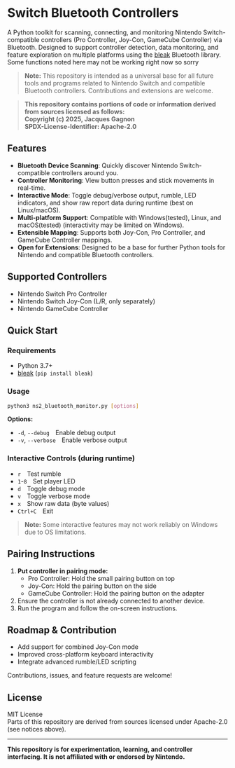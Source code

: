 # Switch Bluetooth Controllers

A Python toolkit for scanning, connecting, and monitoring Nintendo Switch-compatible controllers (Pro Controller, Joy-Con, GameCube Controller) via Bluetooth. Designed to support controller detection, data monitoring, and feature exploration on multiple platforms using the [bleak](https://github.com/hbldh/bleak) Bluetooth library.
Some functions noted here may not be working right now so sorry 


> **Note:** This repository is intended as a universal base for all future tools and programs related to Nintendo Switch and compatible Bluetooth controllers. Contributions and extensions are welcome.

> **This repository contains portions of code or information derived from sources licensed as follows:**  
> **Copyright (c) 2025, Jacques Gagnon**  
> **SPDX-License-Identifier: Apache-2.0**

## Features

- **Bluetooth Device Scanning**: Quickly discover Nintendo Switch-compatible controllers around you.
- **Controller Monitoring**: View button presses and stick movements in real-time.
- **Interactive Mode**: Toggle debug/verbose output, rumble, LED indicators, and show raw report data during runtime (best on Linux/macOS).
- **Multi-platform Support**: Compatible with Windows(tested), Linux, and macOS(tested) (interactivity may be limited on Windows).
- **Extensible Mapping**: Supports both Joy-Con, Pro Controller, and GameCube Controller mappings.
- **Open for Extensions**: Designed to be a base for further Python tools for Nintendo and compatible Bluetooth controllers.

## Supported Controllers

- Nintendo Switch Pro Controller
- Nintendo Switch Joy-Con (L/R, only separately)
- Nintendo GameCube Controller

## Quick Start

### Requirements

- Python 3.7+
- [bleak](https://pypi.org/project/bleak/) (`pip install bleak`)

### Usage

```bash
python3 ns2_bluetooth_monitor.py [options]
```

**Options:**

- `-d`, `--debug` Enable debug output
- `-v`, `--verbose` Enable verbose output

### Interactive Controls (during runtime)

- `r` Test rumble
- `1`-`8` Set player LED
- `d` Toggle debug mode
- `v` Toggle verbose mode
- `x` Show raw data (byte values)
- `Ctrl+C` Exit

> **Note:** Some interactive features may not work reliably on Windows due to OS limitations.

## Pairing Instructions

1. **Put controller in pairing mode:**
   - Pro Controller: Hold the small pairing button on top
   - Joy-Con: Hold the pairing button on the side
   - GameCube Controller: Hold the pairing button on the adapter
2. Ensure the controller is not already connected to another device.
3. Run the program and follow the on-screen instructions.

## Roadmap & Contribution

- Add support for combined Joy-Con mode
- Improved cross-platform keyboard interactivity
- Integrate advanced rumble/LED scripting

Contributions, issues, and feature requests are welcome!

## License

MIT License  
Parts of this repository are derived from sources licensed under Apache-2.0 (see notices above).

---

**This repository is for experimentation, learning, and controller interfacing. It is not affiliated with or endorsed by Nintendo.**

